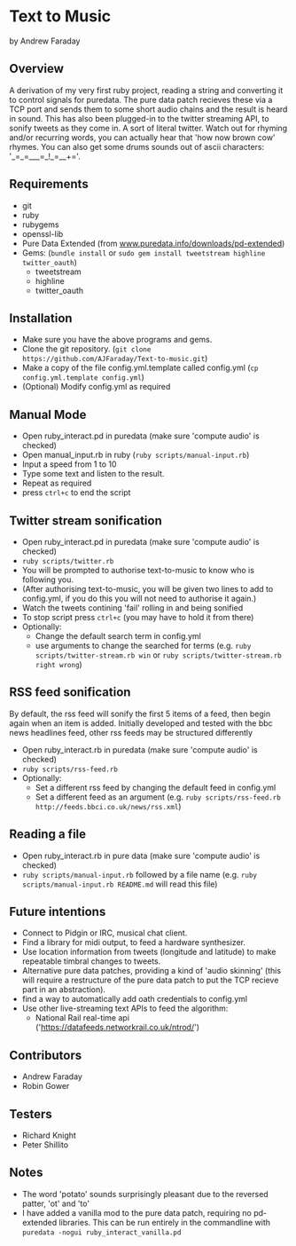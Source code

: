 Text to Music
=============
by Andrew Faraday

Overview
--------
A derivation of my very first ruby project, reading a string and converting it to control signals for puredata. The pure data patch recieves these via a TCP port and sends them to some short audio chains and the result is heard in sound.
This has also been plugged-in to the twitter streaming API, to sonify tweets as they come in. A sort of literal twitter. 
Watch out for rhyming and/or recurring words, you can actually hear that 'how now brown cow' rhymes. You can also get some drums sounds out of ascii characters: '\_=\_=\_\_\_=\_\!\_=\_\_\+='.

Requirements
------------
* git 
* ruby
* rubygems 
* openssl-lib
* Pure Data Extended (from www.puredata.info/downloads/pd-extended)
* Gems: (`bundle install` or `sudo gem install tweetstream highline twitter_oauth`)
    * tweetstream
    * highline
    * twitter_oauth    

Installation
------------

* Make sure you have the above programs and gems.
* Clone the git repository. (`git clone https://github.com/AJFaraday/Text-to-music.git`)
* Make a copy of the file config.yml.template called config.yml (`cp config.yml.template config.yml`)
* (Optional) Modify config.yml as required

Manual Mode
-----------
* Open ruby_interact.pd in puredata (make sure 'compute audio' is checked)
* Open manual_input.rb in ruby (`ruby scripts/manual-input.rb`)
* Input a speed from 1 to 10
* Type some text and listen to the result.
* Repeat as required
* press `ctrl+c` to end the script

Twitter stream sonification
---------------------------
* Open ruby_interact.pd in puredata (make sure 'compute audio' is checked)
* `ruby scripts/twitter.rb`
* You will be prompted to authorise text-to-music to know who is following you.
* (After authorising text-to-music, you will be given two lines to add to config.yml, if you do this you will not need to authorise it again.)
* Watch the tweets contining 'fail' rolling in and being sonified
* To stop script press `ctrl+c` (you may have to hold it from there)
* Optionally:
    * Change the default search term in config.yml
    * use arguments to change the searched for terms (e.g. `ruby scripts/twitter-stream.rb win` or `ruby scripts/twitter-stream.rb right wrong`)

RSS feed sonification
---------------------

By default, the rss feed will sonify the first 5 items of a feed, then begin again when an item is added.
Initially developed and tested with the bbc news headlines feed, other rss feeds may be structured differently

* Open ruby_interact.rb in puredata (make sure 'compute audio' is checked)
* `ruby scripts/rss-feed.rb`
* Optionally:
  * Set a different rss feed by changing the default feed in config.yml
  * Set a different feed as an argument (e.g. `ruby scripts/rss-feed.rb http://feeds.bbci.co.uk/news/rss.xml`)

Reading a file
--------------

* Open ruby_interact.rb in pure data (make sure 'compute audio' is checked)
* `ruby scripts/manual-input.rb` followed by a file name (e.g. `ruby scripts/manual-input.rb README.md` will read this file)

Future intentions
-----------------
* Connect to Pidgin or IRC, musical chat client. 
* Find a library for midi output, to feed a hardware synthesizer.
* Use location information from tweets (longitude and latitude) to make repeatable timbral changes to tweets.
* Alternative pure data patches, providing a kind of 'audio skinning' (this will require a restructure of the pure data patch to put the TCP recieve part in an abstraction).
* find a way to automatically add oath credentials to config.yml
* Use other live-streaming text APIs to feed the algorithm:
  * National Rail real-time api ('https://datafeeds.networkrail.co.uk/ntrod/')

Contributors
------------
* Andrew Faraday
* Robin Gower

Testers
-------
* Richard Knight
* Peter Shillito

Notes
-----

* The word 'potato' sounds surprisingly pleasant due to the reversed patter, 'ot' and 'to'
* I have added a vanilla mod to the pure data patch, requiring no pd-extended libraries. This can be run entirely in the commandline with `puredata -nogui ruby_interact_vanilla.pd`
